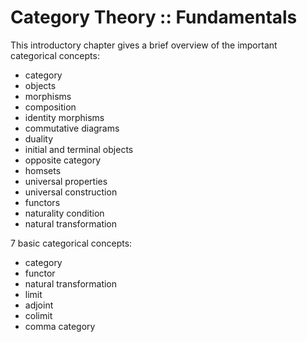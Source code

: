 # Category Theory :: Fundamentals

This introductory chapter gives a brief overview of the important categorical concepts:
- category
- objects
- morphisms
- composition
- identity morphisms
- commutative diagrams
- duality
- initial and terminal objects
- opposite category
- homsets
- universal properties
- universal construction
- functors
- naturality condition
- natural transformation

7 basic categorical concepts:
- category
- functor
- natural transformation
- limit
- adjoint
- colimit
- comma category
